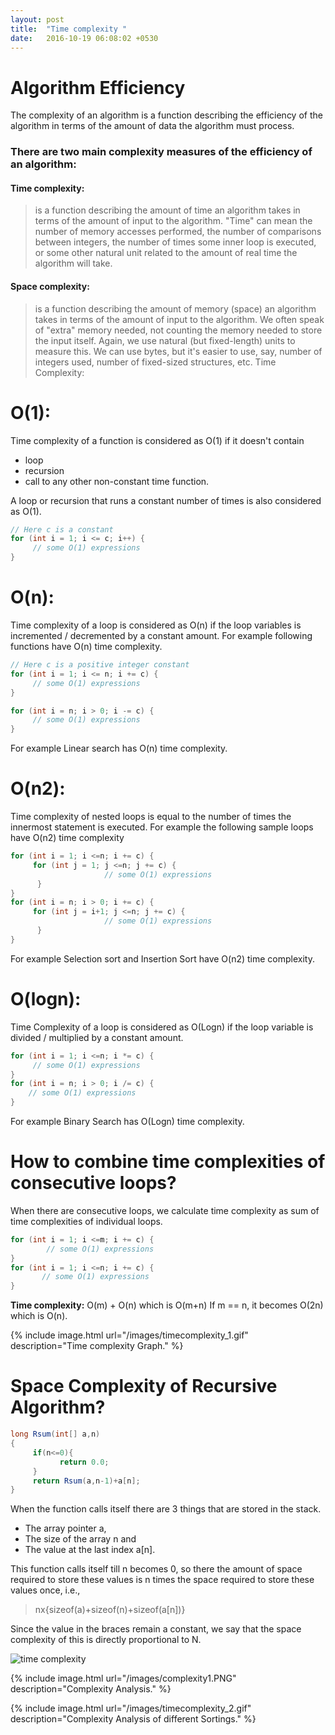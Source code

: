 ```yaml
---
layout: post
title:  "Time complexity "
date:   2016-10-19 06:08:02 +0530
---
```

# Algorithm Efficiency


The complexity of an algorithm is a function describing the efficiency of the algorithm in terms of the amount of data the algorithm must process.

### There are two main complexity measures of the efficiency of an algorithm:

#### Time complexity:
>is a function describing the amount of time an algorithm takes in terms of the amount of input to the algorithm. "Time" can mean the number of memory accesses performed, the number of comparisons between integers, the number of times some inner loop is executed, or some other natural unit related to the amount of real time the algorithm will take.

#### Space complexity:
> is a function describing the amount of memory (space) an algorithm takes in      terms of the amount of input to the algorithm. We often speak of "extra" memory needed, not counting the memory needed to store the input itself. Again, we use natural (but fixed-length) units to measure this. We can use bytes, but it's easier to use, say, number of integers used, number of fixed-sized structures, etc.
Time Complexity:

# O(1):

Time complexity of a function is considered as O(1) if it doesn't contain
* loop
* recursion
* call to any other non-constant time function.

A loop or recursion that runs a constant number of times is also considered as O(1).


~~~java
// Here c is a constant
for (int i = 1; i <= c; i++) {
     // some O(1) expressions
}
~~~

# O(n):

Time complexity of a loop is considered as O(n) if the loop variables is incremented / decremented by a constant amount. For example following functions have O(n) time complexity.

~~~java
// Here c is a positive integer constant  
for (int i = 1; i <= n; i += c) {
     // some O(1) expressions
}

for (int i = n; i > 0; i -= c) {
     // some O(1) expressions
}
~~~
For example Linear search has O(n) time complexity.
# O(n2):

Time complexity of nested loops is equal to the number of times the innermost statement is executed. For example the following sample loops have O(n2) time complexity
~~~java
for (int i = 1; i <=n; i += c) {
     for (int j = 1; j <=n; j += c) {
                     // some O(1) expressions
      }
}
for (int i = n; i > 0; i += c) {
     for (int j = i+1; j <=n; j += c) {
                     // some O(1) expressions
      }
}
~~~
For example Selection sort and Insertion Sort have O(n2) time complexity.
# O(logn):

Time Complexity of a loop is considered as O(Logn) if the loop variable is divided / multiplied by a constant amount.
~~~java
for (int i = 1; i <=n; i *= c) {
     // some O(1) expressions
}
for (int i = n; i > 0; i /= c) {
    // some O(1) expressions
}
~~~
For example Binary Search  has O(Logn) time complexity.

# How to combine time complexities of consecutive loops?

When there are consecutive loops, we calculate time complexity as sum of time complexities of individual loops.
~~~java
for (int i = 1; i <=m; i += c) {
        // some O(1) expressions
}
for (int i = 1; i <=n; i += c) {
       // some O(1) expressions
}
~~~
**Time complexity:** O(m) + O(n) which is O(m+n)
If m == n, it becomes O(2n) which is O(n).

{% include image.html url="/images/timecomplexity_1.gif" description="Time complexity Graph." %}

# Space Complexity of Recursive Algorithm?

~~~java
long Rsum(int[] a,n)
{
     if(n<=0){
           return 0.0;
     }
     return Rsum(a,n-1)+a[n];
}
~~~
When the function calls itself there are 3 things that are stored in the stack.

* The array pointer a,
* The size of the array n and
* The value at the last index a[n].

This function calls itself till n becomes 0, so there the amount of space required to store these values is n times the space required to store these values once, i.e.,
> nx{sizeof(a)+sizeof(n)+sizeof(a[n])}

 Since the value in the braces remain a constant, we say that the space complexity of this is directly proportional to N.

![time complexity](Java-notes/images/complexity1.PNG)

{% include image.html url="/images/complexity1.PNG" description="Complexity Analysis." %}

{% include image.html url="/images/timecomplexity_2.gif" description="Complexity Analysis of different Sortings." %}
